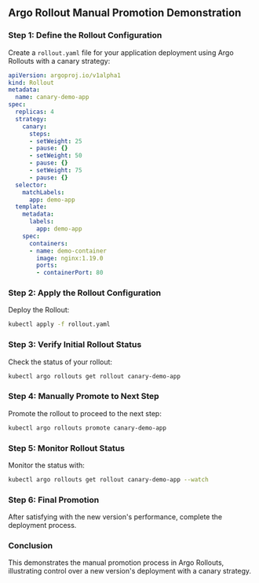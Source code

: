 
## Argo Rollout Manual Promotion Demonstration

### Step 1: Define the Rollout Configuration

Create a `rollout.yaml` file for your application deployment using Argo Rollouts with a canary strategy:

```yaml
apiVersion: argoproj.io/v1alpha1
kind: Rollout
metadata:
  name: canary-demo-app
spec:
  replicas: 4
  strategy:
    canary:
      steps:
      - setWeight: 25
      - pause: {}
      - setWeight: 50
      - pause: {}
      - setWeight: 75
      - pause: {}
  selector:
    matchLabels:
      app: demo-app
  template:
    metadata:
      labels:
        app: demo-app
    spec:
      containers:
      - name: demo-container
        image: nginx:1.19.0
        ports:
        - containerPort: 80
```

### Step 2: Apply the Rollout Configuration

Deploy the Rollout:

```bash
kubectl apply -f rollout.yaml
```

### Step 3: Verify Initial Rollout Status

Check the status of your rollout:

```bash
kubectl argo rollouts get rollout canary-demo-app
```

### Step 4: Manually Promote to Next Step

Promote the rollout to proceed to the next step:

```bash
kubectl argo rollouts promote canary-demo-app
```

### Step 5: Monitor Rollout Status

Monitor the status with:

```bash
kubectl argo rollouts get rollout canary-demo-app --watch
```

### Step 6: Final Promotion

After satisfying with the new version's performance, complete the deployment process.

### Conclusion

This demonstrates the manual promotion process in Argo Rollouts, illustrating control over a new version's deployment with a canary strategy.
